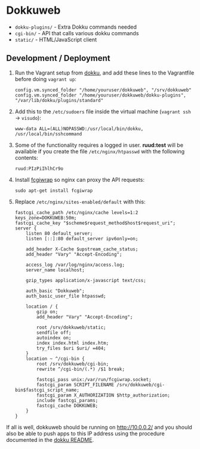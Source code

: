 Dokkuweb
========

- `dokku-plugins/` - Extra Dokku commands needed
- `cgi-bin/` - API that calls various dokku commands
- `static/` - HTML/JavaScript client


Development / Deployment
------------------------

1. Run the Vagrant setup from [dokku](https://github.com/progrium/dokku), and add
these lines to the Vagrantfile before doing `vagrant up`:

    ```
    config.vm.synced_folder "/home/youruser/dokkuweb", "/srv/dokkuweb"            
    config.vm.synced_folder "/home/youruser/dokkuweb/dokku-plugins", "/var/lib/dokku/plugins/standard"
    ```

2. Add this to the `/etc/sudoers` file inside the virtual machine (`vagrant ssh` →
`visudo`):

    `www-data ALL=(ALL)NOPASSWD:/usr/local/bin/dokku, /usr/local/bin/sshcommand`

3. Some of the functionality requires a logged in user. **ruud:test** will be
available if you create the file `/etc/nginx/htpasswd` with the following
contents:

    `ruud:PIzPiIhlhCr9o`

4. Install [fcgiwrap](http://wiki.nginx.org/Fcgiwrap) so nginx can proxy the API requests:

    `sudo apt-get install fcgiwrap`

5. Replace `/etc/nginx/sites-enabled/default` with this:

    ```
    fastcgi_cache_path /etc/nginx/cache levels=1:2 keys_zone=DOKKUWEB:50m;
    fastcgi_cache_key "$scheme$request_method$host$request_uri";
    server {
        listen 80 default_server;
        listen [::]:80 default_server ipv6only=on;

        add_header X-Cache $upstream_cache_status;
        add_header "Vary" "Accept-Encoding";

        access_log /var/log/nginx/access.log;
        server_name localhost;

        gzip_types application/x-javascript text/css;

        auth_basic "Dokkuweb";
        auth_basic_user_file htpasswd;

        location / {
            gzip on;
            add_header "Vary" "Accept-Encoding";

            root /srv/dokkuweb/static;
            sendfile off;
            autoindex on;
            index index.html index.htm;
            try_files $uri $uri/ =404;
        }
        location ~ ^/cgi-bin {
            root /srv/dokkuweb/cgi-bin;
            rewrite ^/cgi-bin/(.*) /$1 break;

            fastcgi_pass unix:/var/run/fcgiwrap.socket;
            fastcgi_param SCRIPT_FILENAME /srv/dokkuweb/cgi-bin$fastcgi_script_name;
            fastcgi_param X_AUTHORIZATION $http_authorization;
            include fastcgi_params;
            fastcgi_cache DOKKUWEB;
        }
    }
    ```

If all is well, dokkuweb should be running on http://10.0.0.2/ and you should
also be able to push apps to this IP address using the procedure documented in 
the [dokku README](https://github.com/progrium/dokku#deploy-an-app).
